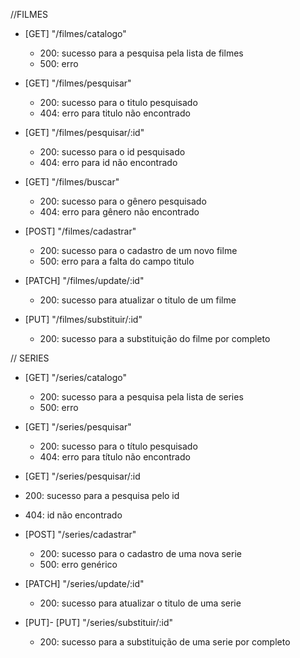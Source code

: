 //FILMES
- [GET] "/filmes/catalogo"
    - 200: sucesso para a pesquisa pela lista de filmes
    - 500: erro 

- [GET] "/filmes/pesquisar"
    - 200: sucesso para o titulo pesquisado
    - 404: erro para titulo não encontrado

- [GET] "/filmes/pesquisar/:id"
    - 200: sucesso para o id pesquisado
    - 404: erro para id não encontrado

- [GET] "/filmes/buscar"
    - 200: sucesso para o gênero pesquisado
    - 404: erro para gênero não encontrado

- [POST] "/filmes/cadastrar"
    - 200: sucesso para o cadastro de um novo filme
    - 500: erro para a falta do campo titulo

- [PATCH] "/filmes/update/:id"
    - 200: sucesso para atualizar o titulo de um filme

- [PUT] "/filmes/substituir/:id"
   - 200: sucesso para a substituição do filme por completo






// SERIES
- [GET] "/series/catalogo"
    - 200: sucesso para a pesquisa pela lista de series
    - 500: erro

- [GET] "/series/pesquisar"
   - 200: sucesso para o título pesquisado
   - 404: erro para título não encontrado

- [GET] "/series/pesquisar/:id
- 200: sucesso para a pesquisa pelo id
- 404: id não encontrado

<!-- - [GET] "/series/buscar"
- 200: sucesso para gênero buscado
- 404: erro para gênero não encontrado -->

- [POST] "/series/cadastrar"
    - 200: sucesso para o cadastro de uma nova serie
    - 500: erro genérico

- [PATCH] "/series/update/:id"
    - 200: sucesso para atualizar o titulo de uma serie

- [PUT]- [PUT] "/series/substituir/:id"
   - 200: sucesso para a substituição de uma serie por completo